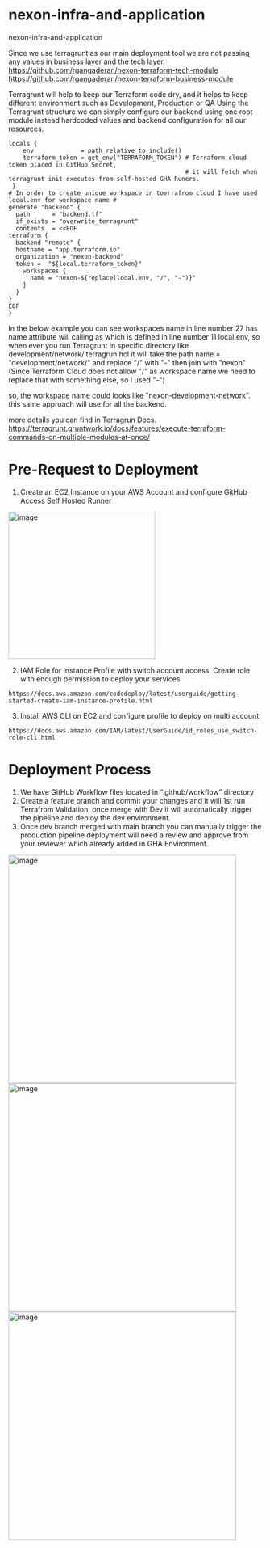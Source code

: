 # nexon-infra-and-application
nexon-infra-and-application

Since we use terragrunt as our main deployment tool we are not passing any values in business layer and the tech layer.
https://github.com/rgangaderan/nexon-terraform-tech-module
https://github.com/rgangaderan/nexon-terraform-business-module

Terragrunt will help to keep our Terraform code dry, and it helps to keep different environment such as Development, Production or QA
Using the Terragrunt structure we can simply configure our backend using one root module instead hardcoded values and backend configuration for all our resources.

```
locals {
    env             = path_relative_to_include()
    terraform_token = get_env("TERRAFORM_TOKEN") # Terraform cloud token placed in GitHub Secret, 
                                                 # it will fetch when terragrunt init executes from self-hosted GHA Runers.
 }
# In order to create unique workspace in toerrafrom cloud I have used local.env for workspace name #
generate "backend" {
  path      = "backend.tf"
  if_exists = "overwrite_terragrunt"
  contents  = <<EOF
terraform {
  backend "remote" {
  hostname = "app.terraform.io"
  organization = "nexon-backend"
  token =  "${local.terraform_token}"
    workspaces {
      name = "nexon-${replace(local.env, "/", "-")}"
    }
  }
}
EOF
}
```

In the below example you can see workspaces name in line number 27 has name attribute will calling as which is defined in line number 11 local.env, so when ever you run Terragrunt in specific directory
like development/network/ terragrun.hcl it will take the 
path name = "development/network/" and replace "/" with "-" then join with "nexon" (Since Terraform Cloud does not allow "/" as workspace name we need to replace that with something else, so I used "-")

so, the workspace name could looks like "nexon-development-network". this same approach will use for all the backend.

more details you can find in Terragrun Docs.
https://terragrunt.gruntwork.io/docs/features/execute-terraform-commands-on-multiple-modules-at-once/

# Pre-Request to Deployment

1. Create an EC2 Instance on your AWS Account and configure GitHub Access Self Hosted Runner
 <img width="291" alt="image" src="https://user-images.githubusercontent.com/36160986/188068773-62e7145d-22b3-480f-9558-9d5cf295b897.png">


2. IAM Role for Instance Profile with switch account access. Create role with enough permission to deploy your services
```
https://docs.aws.amazon.com/codedeploy/latest/userguide/getting-started-create-iam-instance-profile.html
```
3. Install AWS CLI on EC2 and configure profile to deploy on multi account
```
https://docs.aws.amazon.com/IAM/latest/UserGuide/id_roles_use_switch-role-cli.html
```

# Deployment Process
1. We have GitHub Workflow files located in “.github/workflow” directory
2. Create a feature branch and commit your changes and it will 1st run Terrafrom Validation, once merge with Dev it will automatically trigger the pipeline and deploy the dev environment.
3. Once dev branch merged with main branch you can manually trigger the production pipeline deployment will need a review and approve from your reviewer which already added in GHA Environment.
<img width="452" alt="image" src="https://user-images.githubusercontent.com/36160986/188068810-d7bf4b5e-2d5e-40ed-8f5b-ba5145b007d2.png">

<img width="452" alt="image" src="https://user-images.githubusercontent.com/36160986/188068843-26346343-d60a-4bcf-b92c-54ef7b67b3fd.png">

<img width="452" alt="image" src="https://user-images.githubusercontent.com/36160986/188068881-3fe2f6df-b229-4805-a388-88c26070b265.png">


